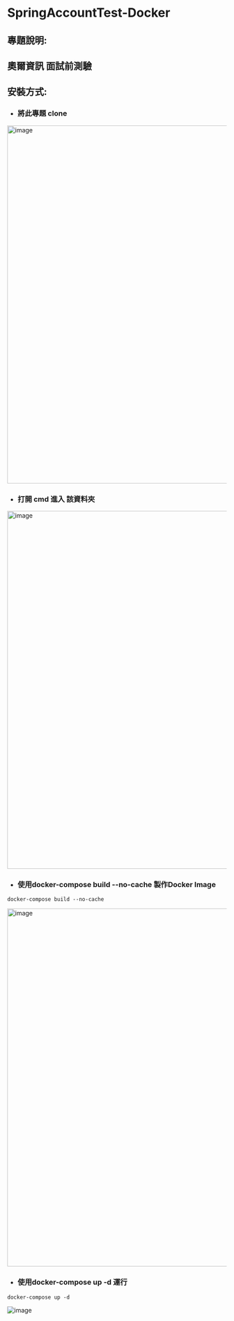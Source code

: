 # SpringAccountTest-Docker

## 專題說明:
<H2>奧爾資訊 面試前測驗</H2>

## 安裝方式:
*  <h3> 將此專題 clone  </h3> 
<img width="822" alt="image" src="https://github.com/ShaoweiTeng-lab/SpringAccountTest-Docker/assets/50354880/9b920fa1-ce3d-49dc-8d4e-8c14fe19637f">

*  <h3> 打開 cmd 進入 該資料夾 </h3> 
<img width="822" alt="image" src="https://github.com/ShaoweiTeng-lab/SpringAccountTest-Docker/assets/50354880/f2225633-5217-408b-835e-dab96fc861e1">


*  <h3> 使用docker-compose build --no-cache 製作Docker Image </h3> 
```
docker-compose build --no-cache
```
<img width="822" alt="image" src="https://github.com/ShaoweiTeng-lab/SpringAccountTest-Docker/assets/50354880/536f7ef5-6ab3-49d3-9057-d9df08057674">

*  <h3> 使用docker-compose up -d 運行  </h3> 
```
docker-compose up -d
```
![image](https://github.com/ShaoweiTeng-lab/SpringAccountTest-Docker/assets/50354880/62a6820a-1a87-4d55-bc9e-e85ab0578f6e)

